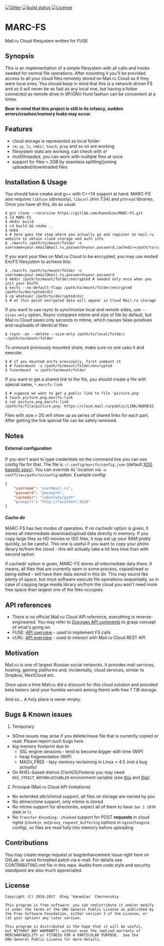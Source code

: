 [![Gitter](https://img.shields.io/gitter/room/MARC-FS/MARC-FS.svg)](https://gitter.im/MARC-FS/Lobby?utm_source=badge&utm_medium=badge&utm_campaign=pr-badge&utm_content=badge)
[![build status](https://gitlab.com/Kanedias/MARC-FS/badges/master/build.svg)](https://gitlab.com/Kanedias/MARC-FS/commits/master)
[![License](https://img.shields.io/aur/license/marcfs-git.svg)](https://www.gnu.org/licenses/gpl-3.0.html)

MARC-FS
===========
Mail.ru Cloud filesystem written for FUSE

Synopsis
--------
This is an implementation of a simple filesystem with all calls and hooks needed for normal file operations. After mounting it you'll be provided access to all your cloud files remotely stored on Mail.ru Cloud as if they were local ones. You should keep in mind that this is a network-driven FS and so it will never be as fast as any local one, but having a folder connected as remote drive in 9P/GNU Hurd fashion can be convenient at a times.

**Bear in mind that this project is still in its infancy, sudden errors/crashes/memory leaks may occur.**

Features
--------

- cloud storage is represented as local folder
- `rm`, `cp`, `ls`, `rmdir`, `touch`, `grep` and so on are working
- filesystem stats are working, can check with `df`
- multithreaded, you can work with multiple files at once
- support for files > 2GB by seamless splitting/joining uploaded/downloaded files

Installation & Usage
--------------------
You should have cmake and g++ with C++14 support at hand.
MARC-FS also requires `libfuse` (obviously), `libcurl` (min 7.34) and `pthread` libraries. Once you have all this, do as usual:

    $ git clone --recursive https://gitlab.com/Kanedias/MARC-FS.git
    $ cd MARC-FS
    $ mkdir build
    $ cd build && cmake ..
    $ make
    $ # here goes the step where you actually go and register on mail.ru website to obtain cloud storage and auth info
    $ ./marcfs /path/to/mount/folder -o username=your.email@mail.ru,password=your.password,cachedir=/path/to/cache

If you want your files on Mail.ru Cloud to be encrypted, you may use nested EncFS filesystem to achieve this:

    $ ./marcfs /path/to/mount/folder -o username=your.email@mail.ru,password=your.password
    $ mkdir /path/to/mount/folder/encrypted # needed only once when you init your EncFS
    $ encfs --no-default-flags /path/to/mount/folder/encrypted /path/to/decrypted/dir
    $ cp whatever /path/to/decrypted/dir
    $ # at this point encrypted data will appear in Cloud Mail.ru storage

If you want to use rsync to synchronize local and remote sides, use `--sizes-only` option. 
Rsync compares mtime and size of file by default, but Mail.ru Cloud saves only seconds in mtime, 
which causes false-positives and reuploads of identical files:

    $ rsync -av --delete --size-only /path/to/local/folder/ ~/path/to/mount/folder

To unmount previously mounted share, make sure no one uses it and execute:

    $ # if you mounted encfs previously, first unmount it
    $ # fusermount -u /path/to/mount/folder/encrypted
    $ fusermount -u /path/to/mount/folder

If you want to get a shared link to the file, you should create a file with special name, `*.marcfs-link`

    $ # suppose we want to get a public link to file 'picture.png'
    $ touch picture.png.marcfs-link
    $ cat picture.png.marcfs-link
    /path/to/file/pictire.png: https://cloud.mail.ru/public/LINK/ADDRESS

Files with size > 2G will show up as series of shared links for each part. 
After getting the link special file can be safely removed.

Notes
-----

#### External configuration ####

If you don't want to type credentials on the command line you can use config file for that.
The file is `~/.config/marcfs/config.json` (default [XDG basedir spec](https://standards.freedesktop.org/basedir-spec/basedir-spec-latest.html)).
You can override its' location via `-o conffile=/path/to/config` option. Example config:

```json
{
    "username": "user@mail.ru",
    "password": "password",
    "cachedir": "/absolute/path"
    "proxyurl": "http://localhost:3128"
}
```

#### Cache dir ####

MARC-FS has two modes of operation. If no cachedir option is given, it stores all intermediate download/upload 
data directly in memory. If you copy large files as HD movies or ISO files, it may eat up your RAM pretty quickly,
so be careful. This one is useful if you want to copy your photo library to/from the cloud - this will actually take
a lot less time than with second option.

If cachedir option is given, MARC-FS stores all intermediate data there. It means, all files that are currently open
in some process, copied/read or being edited - will have their data stored in this dir. This may sound like plenty 
of space, but most software execute file operations sequentally, so in case of copying large media library on/from 
the cloud you won't need more free space than largest one of the files occupies.

API references
--------------
- There is no official Mail.ru Cloud API reference, everything is reverse-engineered. You may refer to [Doxygen API comments](https://gitlab.com/Kanedias/MARC-FS/blob/master/marc_api.h) to grasp concept of what's going on.
- FUSE: [API overview](https://www.cs.hmc.edu/~geoff/classes/hmc.cs135.201109/homework/fuse/fuse_doc.html) - used to implement FS calls
- cURL: [API overview](https://curl.haxx.se/docs/) - used to interact with Mail.ru Cloud REST API

Motivation
----------
Mail.ru is one of largest Russian social networks. It provides mail services, hosting, gaming platforms and, incidentally, cloud services, similar to Dropbox, NextCloud etc.

Once upon a time Mail.ru did a discount for this cloud solution and provided beta testers (and your humble servant among them) with free 1 TiB storage.

And so... A holy place is never empty.

Bugs & Known issues
-------------------
1. Temporary
  - SOme issues may arise if you delete/move file that is currently copied or read. Please report such bugs here.
  - big memory footprint due to 
      - SSL engine sessions - tend to become bigger with time (WIP)
      - heap fragmentation (WIP)
      - MADV_FREE - lazy memory reclaiming in Linux > 4.5 (not a bug actually)
  - On RHEL-based distros (CentOS/Fedora) you may need `NSS_STRICT_NOFORK=DISABLED` environment variable (see [this](https://gitlab.com/Kanedias/MARC-FS/issues/6) and [this](https://bugzilla.redhat.com/show_bug.cgi?id=1317691))
2. Principal (Mail.ru Cloud API limitations)
  - No extended attr/chmod support, all files on storage are owned by you
  - No atime/ctime support, only mtime is stored
  - No mtime support for directories, expect all of them to have `Jan 1 1970` date in `ls`
  - No `Transfer-Encoding: chunked` support for POST **requests** in cloud nginx (`chunkin on`/`proxy_request_buffering` options in `nginx`/`tengine` config), so files are read fully into memory before uploading

Contributions
------------
You may create merge request or bug/enhancement issue right here on GitLab, or send formatted patch via e-mail. For details see CONTRIBUTING.md file in this repo. 
Audits from code style and security standpoint are also much appreciated.

License
-------

    Copyright (C) 2016-2017  Oleg `Kanedias` Chernovskiy

    This program is free software: you can redistribute it and/or modify
    it under the terms of the GNU General Public License as published by
    the Free Software Foundation, either version 3 of the License, or
    (at your option) any later version.

    This program is distributed in the hope that it will be useful,
    but WITHOUT ANY WARRANTY; without even the implied warranty of
    MERCHANTABILITY or FITNESS FOR A PARTICULAR PURPOSE.  See the
    GNU General Public License for more details.
